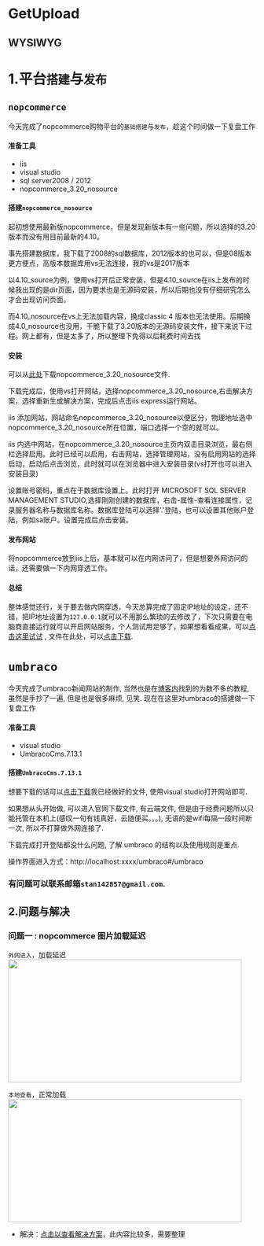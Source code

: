 # GetUpload
## WYSIWYG
# 1.平台`搭建`与`发布`

## `nopcommerce`

今天完成了nopcommerce购物平台的`基础搭建`与`发布`，趁这个时间做一下复盘工作

#### 准备工具
* iis
* visual studio
* sql server2008 / 2012
* nopcommerce_3.20_nosource

#### 搭建`nopcommerce_nosource`

起初想使用最新版nopcommerce，但是发现新版本有一些问题，所以选择的3.20版本而没有用目前最新的4.10。<br>

事先搭建数据库，我下载了2008的sql数据库，2012版本的也可以，但是08版本更方便点，高版本数据库用vs无法连接，我的vs是2017版本<br>

以4.10_source为例，使用vs打开后正常安装，但是4.10_source在iis上发布的时候我出现的是dir页面，因为要求也是无源码安装，所以后期也没有仔细研究怎么才会出现访问页面。<br>

而4.10_nosource在vs上无法加载内容，换成classic 4 版本也无法使用。后期换成4.0_nosource也没用，干脆下载了3.20版本的无源码安装文件，接下来说下过程。网上都有，但是太多了，所以整理下免得以后耗费时间去找<br>

#### 安装

可以从[此处](https://github.com/nopSolutions/nopCommerce/releases?after=release-3.60)下载nopcommerce_3.20_nosource文件.<br>

下载完成后，使用vs打开网站，选择nopcommerce_3.20_nosource,右击解决方案，选择重新生成解决方案，完成后点击iis express运行网站。<br>

iis 添加网站，网站命名nopcommerce_3.20_nosource以便区分，物理地址选中nopcommerce_3.20_nosource所在位置，端口选择一个空的就可以。<br>

iis 内选中网站，在nopcommerce_3.20_nosource主页内双击目录浏览，最右侧栏选择启用。此时已经可以启用，右击网站，选择管理网站，没有启用网站的选择启动，启动后点击浏览，此时就可以在浏览器中进入安装目录(vs打开也可以进入安装目录)<br>

设置账号密码，重点在于数据库设置上。此时打开 MICROSOFT SQL SERVER MANAGEMENT STUDIO,选择刚刚创建的数据库，右击-属性-查看连接属性，记录服务器名称与数据库名称。数据库登陆可以选择'.'登陆，也可以设置其他账户登陆，例如sa账户。设置完成后点击安装。
#### 发布网站

将nopcommerce放到iis上后，基本就可以在内网访问了，但是想要外网访问的话，还需要做一下内网穿透工作。<br>


#### 总结

整体感觉还行，关于要去做内网穿透，今天总算完成了固定IP地址的设定，还不错，把IP地址设置为`127.0.0.1`就可以不用那么繁琐的去修改了，下次只需要在电脑商直接运行就可以开启网站服务，个人测试用足够了，如果想看看成果，可以[点击这里试试](https://salamander.imdo.co/) , 文件在此处，可以[点击下载](https://pan.baidu.com/s/1HKPFsTvrWvsxL6oHIpaIgw).<br>

# `umbraco`

今天完成了umbraco新闻网站的制作, 当然也是在[博客内](https://www.cnblogs.com/haijd/p/Umbraco-Getting-Started-7.html)找到的为数不多的教程, 虽然是手抄了一遍, 但是也是很多麻烦, 见笑. 现在在这里对umbraco的搭建做一下复盘工作

#### 准备工具
* visual studio
* UmbracoCms.7.13.1

#### 搭建`UmbracoCms.7.13.1`

想要下载的话可以[点击下载](https://github.com/stannauyiel/moon/tree/master/UmbracoCms.7.13.1_%E6%96%B0%E9%97%BB%E7%BD%91%E7%AB%99%E5%88%B6%E4%BD%9C)我已经做好的文件, 使用visual studio打开网站即可.

如果想从头开始做, 可以进入官网下载文件, 有云端文件, 但是由于经费问题所以只能托管在本机上(感叹一句有钱真好，云随便买。。。), 无语的是wifi每隔一段时间断一次, 所以不打算做外网连接了.

下载完成打开登陆都没什么问题, 了解 umbraco 的结构以及使用规则是重点.

操作界面进入方式：http://localhost:xxxx/umbraco#/umbraco

### 有问题可以联系邮箱`stan142857@gmail.com`.<br>

## 2.问题与解决

### 问题一 : nopcommerce 图片加载延迟<br>

 `外网进入`，加载延迟<br><img src="https://github.com/stannauyiel/moon/blob/master/pictures/High%20delay%2C%20unable%20to%20load.png" width="475" height="250"/><br>

`本地查看`，正常加载<br>
<img src="https://github.com/stannauyiel/moon/blob/master/pictures/Images_of_normal.png" width="475" height="250"/><br>
* 解决：[点击以查看解决方案](https://www.cnblogs.com/EntityFramework/articles/2918510.html)，此内容比较多，需要整理<br>
